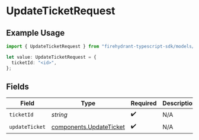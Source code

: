 # UpdateTicketRequest

## Example Usage

```typescript
import { UpdateTicketRequest } from "firehydrant-typescript-sdk/models/operations";

let value: UpdateTicketRequest = {
  ticketId: "<id>",
};
```

## Fields

| Field                                                              | Type                                                               | Required                                                           | Description                                                        |
| ------------------------------------------------------------------ | ------------------------------------------------------------------ | ------------------------------------------------------------------ | ------------------------------------------------------------------ |
| `ticketId`                                                         | *string*                                                           | :heavy_check_mark:                                                 | N/A                                                                |
| `updateTicket`                                                     | [components.UpdateTicket](../../models/components/updateticket.md) | :heavy_check_mark:                                                 | N/A                                                                |